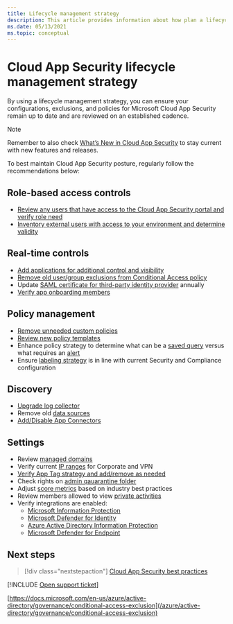 ```yaml
---
title: Lifecycle management strategy
description: This article provides information about how plan a lifecycle management strategy to ensure your configurations, exclusions, and policies remain up to date.
ms.date: 05/13/2021
ms.topic: conceptual
---
```

# Cloud App Security lifecycle management strategy

By using a lifecycle management strategy, you can ensure your configurations, exclusions, and policies for Microsoft Cloud App Security remain up to date and are reviewed on an established cadence.

>[!NOTE]
>Remember to also check [What’s New in Cloud App Security](release-notes.md) to stay current with new features and releases.

To best maintain Cloud App Security posture, regularly follow the recommendations below:

## Role-based access controls

- [Review any users that have access to the Cloud App Security portal and verify role need](manage-admins.md)
- [Inventory external users with access to your environment and determine validity](manage-admins.md#invite-external-admins)

## Real-time controls

- [Add applications for additional control and visibility](enable-instant-visibility-protection-and-governance-actions-for-your-apps.md)
- [Remove old user/group exclusions from Conditional Access policy](/azure/active-directory/governance/conditional-access-exclusion)
- Update [SAML certificate for third-party identity provider](troubleshooting-proxy.md#not-able-to-access-app-from-a-third-party-identity-provider) annually
- [Verify app onboarding members](proxy-deployment-any-app.md#conf-users)

## Policy management

- [Remove unneeded custom policies](control-cloud-apps-with-policies.md)
- [Review new policy templates](control-cloud-apps-with-policies.md#create-a-policy)
- Enhance policy strategy to determine what can be a [saved query](activity-filters-queries.md#activity-queries) versus what requires an [alert](managing-alerts.md)
- Ensure [labeling strategy](azip-integration.md) is in line with current Security and Compliance configuration

## Discovery

- [Upgrade log collector](log-collector-advanced-management.md)
- Remove old [data sources](set-up-cloud-discover.md)
- [Add/Disable App Connectors](enable-instant-visibility-protection-and-governance-actions-for-your-apps.md)

## Settings

- Review [managed domains](general-setup#set-up-the-portal.md)
- Verify current [IP ranges](ip-tags.md) for Corporate and VPN
- [Verify App Tag strategy and add/remove as needed](discovered-app-queries.md#creating-and-managing-custom-app-tags)
- Check rights on [admin qauarantine folder](use-case-admin-quarantine.md)
- Adjust [score metrics](risk-score.md) based on industry best practices
- Review members allowed to view [private activities](activity-privacy.md)
- Verify integrations are enabled:
  - [Microsoft Information Protection](tutorial-dlp.md#phase-2-classify-sensitive-information)
  - [Microsoft Defender for Identity](mdi-integration.md)
  - [Azure Active Directory Information Protection](aadip-integration.md)
  - [Microsoft Defender for Endpoint](mde-integration.md)

## Next steps

> [!div class="nextstepaction"]
> [Cloud App Security best practices](best-practices.md)

[!INCLUDE [Open support ticket](includes/support.md)]

[https://docs.microsoft.com/en-us/azure/active-directory/governance/conditional-access-exclusion](/azure/active-directory/governance/conditional-access-exclusion)
